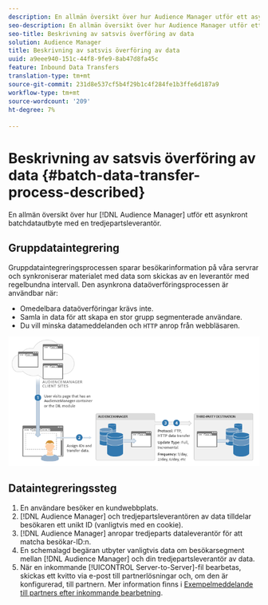 ```yaml
---
description: En allmän översikt över hur Audience Manager utför ett asynkront batchdatautbyte med en tredjepartsleverantör.
seo-description: En allmän översikt över hur Audience Manager utför ett asynkront batchdatautbyte med en tredjepartsleverantör.
seo-title: Beskrivning av satsvis överföring av data
solution: Audience Manager
title: Beskrivning av satsvis överföring av data
uuid: a9eee940-151c-44f8-9fe9-8ab47d8fa45c
feature: Inbound Data Transfers
translation-type: tm+mt
source-git-commit: 231d8e537cf5b4f29b1c4f284fe1b3ffe6d187a9
workflow-type: tm+mt
source-wordcount: '209'
ht-degree: 7%

---
```



# Beskrivning av satsvis överföring av data {#batch-data-transfer-process-described}

En allmän översikt över hur [!DNL Audience Manager] utför ett asynkront batchdatautbyte med en tredjepartsleverantör.

## Gruppdataintegrering

<!-- c_async.xml -->

Gruppdataintegreringsprocessen sparar besökarinformation på våra servrar och synkroniserar materialet med data som skickas av en leverantör med regelbundna intervall. Den asynkrona dataöverföringsprocessen är användbar när:

* Omedelbara dataöverföringar krävs inte.
* Samla in data för att skapa en stor grupp segmenterade användare.
* Du vill minska datameddelanden och `HTTP` anrop från webbläsaren.

![](assets/s2s_70.png)

## Dataintegreringssteg

1. En användare besöker en kundwebbplats.
1. [!DNL Audience Manager] och tredjepartsleverantören av data tilldelar besökaren ett unikt ID (vanligtvis med en cookie).
1. [!DNL Audience Manager] anropar tredjeparts dataleverantör för att matcha besökar-ID:n.
1. En schemalagd begäran utbyter vanligtvis data om besökarsegment mellan [!DNL Audience Manager] och din tredjepartsleverantör av data.
1. När en inkommande [!UICONTROL Server-to-Server]-fil bearbetas, skickas ett kvitto via e-post till partnerlösningar och, om den är konfigurerad, till partnern. Mer information finns i [Exempelmeddelande till partners efter inkommande bearbetning](../../../integration/sending-audience-data/batch-data-transfer-explained/inbound-receipt-message.md).
